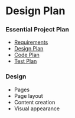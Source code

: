 # Design Plan

### Essential Project Plan
* [Requirements](Requirements.md)
* [Design Plan](Design.md)
* [Code Plan](Code.md)
* [Test Plan](Test.md)


### Design
* Pages
* Page layout
* Content creation
* Visual appearance
